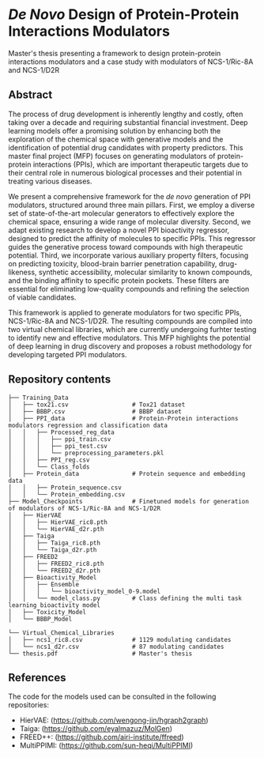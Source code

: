 # *De Novo* Design of Protein-Protein Interactions Modulators
Master's thesis presenting a framework to design protein-protein interactions modulators and a case study with modulators of NCS-1/Ric-8A and NCS-1/D2R

## Abstract
The process of drug development is inherently lengthy and costly, often taking over a decade and requiring substantial financial investment. Deep learning models offer a promising solution by enhancing both the exploration of the chemical space with generative models and the identification of potential drug candidates with property predictors. This master final project (MFP) focuses on generating modulators of protein-protein interactions (PPIs), which are important therapeutic targets due to their central role in numerous biological processes and their potential in treating various diseases.

We present a comprehensive framework for the *de novo* generation of PPI modulators, structured around three main pillars. First, we employ a diverse set of state-of-the-art molecular generators to effectively explore the chemical space, ensuring a wide range of molecular diversity. Second, we adapt existing research to develop a novel PPI bioactivity regressor, designed to predict the affinity of molecules to specific PPIs. This regressor guides the generative process toward compounds with high therapeutic potential. Third, we incorporate various auxiliary property filters, focusing on predicting toxicity, blood-brain barrier penetration capability, drug-likeness, synthetic accessibility, molecular similarity to known compounds, and the binding affinity to specific protein pockets. These filters are essential for eliminating low-quality compounds and refining the selection of viable candidates.

This framework is applied to generate modulators for two specific PPIs, NCS-1/Ric-8A and NCS-1/D2R. The resulting compounds are compiled into two virtual chemical libraries, which are currently undergoing furhter testing to identify new and effective modulators. This MFP highlights the potential of deep learning in drug discovery and proposes a robust methodology for developing targeted PPI modulators.

## Repository contents

```
├── Training_Data
│   ├── tox21.csv                  # Tox21 dataset
│   ├── BBBP.csv                   # BBBP dataset
│   ├── PPI_data                   # Protein-Protein interactions modulators regression and classification data
│   │   ├── Processed_reg_data
│   │   │   ├── ppi_train.csv
│   │   │   ├── ppi_test.csv
│   │   │   └── preprocessing_parameters.pkl
│   │   ├── PPI_reg.csv            
│   │   └── Class_folds          
│   ├── Protein_data               # Protein sequence and embedding data
│   │   ├── Protein_sequence.csv   
│   │   └── Protein_embedding.csv  
├── Model_Checkpoints              # Finetuned models for generation of modulators of NCS-1/Ric-8A and NCS-1/D2R
│   ├── HierVAE
│   │   ├── HierVAE_ric8.pth
│   │   └── HierVAE_d2r.pth
│   ├── Taiga
│   │   ├── Taiga_ric8.pth
│   │   └── Taiga_d2r.pth
│   ├── FREED2
│   │   ├── FREED2_ric8.pth
│   │   └── FREED2_d2r.pth
│   ├── Bioactivity_Model
│   │   ├── Ensemble
│   │   │   └── bioactivity_model_0-9.model
│   │   └── model_class.py         # Class defining the multi task learning bioactivity model
│   ├── Toxicity_Model
│   └── BBBP_Model

└── Virtual_Chemical_Libraries     
│   ├── ncs1_ric8.csv              # 1129 modulating candidates
│   └── ncs1_d2r.csv               # 87 modulating candidates
└── thesis.pdf                     # Master's thesis
```

## References
The code for the models used can be consulted in the following repositories:
- HierVAE: (https://github.com/wengong-jin/hgraph2graph)
- Taiga: (https://github.com/eyalmazuz/MolGen)
- FREED++: (https://github.com/airi-institute/ffreed)
- MultiPPIMI: (https://github.com/sun-heqi/MultiPPIMI)
